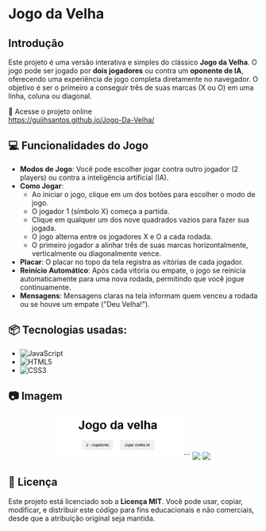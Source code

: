 # Jogo da Velha

## Introdução

Este projeto é uma versão interativa e simples do clássico **Jogo da Velha**. O jogo pode ser jogado por **dois jogadores** ou contra um **oponente de IA**, oferecendo uma experiência de jogo completa diretamente no navegador. O objetivo é ser o primeiro a conseguir três de suas marcas (X ou O) em uma linha, coluna ou diagonal.

🔗 Acesse o projeto online   
https://guiihsantos.github.io/Jogo-Da-Velha/

## 💻 Funcionalidades do Jogo

- **Modos de Jogo**: Você pode escolher jogar contra outro jogador (2 players) ou contra a inteligência artificial (IA).
- **Como Jogar**:
  - Ao iniciar o jogo, clique em um dos botões para escolher o modo de jogo.
  - O jogador 1 (símbolo X) começa a partida.
  - Clique em qualquer um dos nove quadrados vazios para fazer sua jogada.
  - O jogo alterna entre os jogadores X e O a cada rodada.
  - O primeiro jogador a alinhar três de suas marcas horizontalmente, verticalmente ou diagonalmente vence.
- **Placar**: O placar no topo da tela registra as vitórias de cada jogador.
- **Reinício Automático**: Após cada vitória ou empate, o jogo se reinicia automaticamente para uma nova rodada, permitindo que você jogue continuamente.
- **Mensagens**: Mensagens claras na tela informam quem venceu a rodada ou se houve um empate ("Deu Velha!").

## 📦 Tecnologias usadas:

- ![JavaScript](https://img.shields.io/badge/javascript-%23323330.svg?style=for-the-badge&logo=javascript&logoColor=%23F7DF1E)
- ![HTML5](https://img.shields.io/badge/html5-%23E34F26.svg?style=for-the-badge&logo=html5&logoColor=white)
- ![CSS3](https://img.shields.io/badge/css3-%231572B6.svg?style=for-the-badge&logo=css3&logoColor=white)

## 📷 Imagem

 <div  align='center'>
    <img src="img/img-1.png" width="50%"; margin="0 10px;">
```
    <img src="img/img-2.png" width="50%"; margin="0 10px;">
    <img src="img/img-3.png" width="50%"; margin="0 10px;">
  </div>
  
## 🪪 Licença

Este projeto está licenciado sob a **Licença MIT**. Você pode usar, copiar, modificar, e distribuir este código para fins educacionais e não comerciais, desde que a atribuição original seja mantida.
